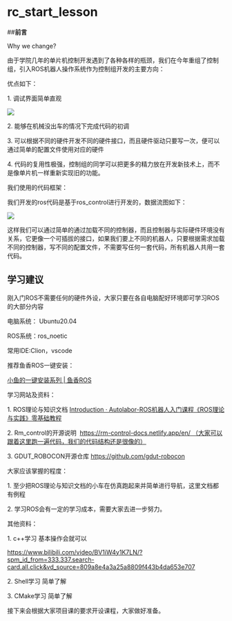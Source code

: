 # rc_start_lesson

##**前言**

Why we change?

由于学院几年的单片机控制开发遇到了各种各样的瓶颈，我们在今年重组了控制组，引入ROS机器人操作系统作为控制组开发的主要方向：

优点如下：

1. 调试界面简单直观

![](file://C:\Users\Dell\AppData\Roaming\marktext\images\2023-03-20-05-25-00-image.png?msec=1679261100657)

2. 能够在机械没出车的情况下完成代码的初调

3. 可以根据不同的硬件开发不同的硬件接口，而且硬件驱动只要写一次，便可以通过简单的配置文件使用对应的硬件

4. 代码的复用性极强，控制组的同学可以把更多的精力放在开发新技术上，而不是像单片机一样重新实现旧的功能。

我们使用的代码框架：

我们开发的ros代码是基于ros_control进行开发的，数据流图如下：

![](file://C:\Users\Dell\AppData\Roaming\marktext\images\2023-03-20-05-25-09-image.png?msec=1679261109621)

这样我们可以通过简单的通过加载不同的控制器，而且控制器与实际硬件环境没有关系，它更像一个可插拔的接口，如果我们要上不同的机器人，只要根据需求加载不同的控制器，写不同的配置文件，不需要写任何一套代码，所有机器人共用一套代码。

## **学习建议**

刚入门ROS不需要任何的硬件外设，大家只要在各自电脑配好环境即可学习ROS的大部分内容

电脑系统： Ubuntu20.04

ROS系统：ros_noetic

常用IDE:Clion，vscode

推荐鱼香ROS一键安装：

[小鱼的一键安装系列 | 鱼香ROS](https://fishros.org.cn/forum/topic/20/%E5%B0%8F%E9%B1%BC%E7%9A%84%E4%B8%80%E9%94%AE%E5%AE%89%E8%A3%85%E7%B3%BB%E5%88%97?lang=zh-CN)

学习网站及资料：

1. ROS理论与知识文档 [Introduction · Autolabor-ROS机器人入门课程《ROS理论与实践》零基础教程](http://www.autolabor.com.cn/book/ROSTutorials/index.html)

2. Rm_control的开源说明  https://rm-control-docs.netlify.app/en/ （大家可以跟着这里跑一遍代码，我们的代码结构还是很像的）

3. GDUT_ROBOCON开源仓库 https://github.com/gdut-robocon

大家应该掌握的程度：

1. 至少把ROS理论与知识文档的小车在仿真跑起来并简单进行导航，这里文档都有例程

2. 学习ROS会有一定的学习成本，需要大家去进一步努力。

其他资料：

1. c++学习 基本操作会就可以

https://www.bilibili.com/video/BV1iW4y1K7LN/?spm_id_from=333.337.search-card.all.click&vd_source=809a8e4a3a25a8809f443b4da653e707

2. Shell学习 简单了解

3. CMake学习 简单了解

接下来会根据大家项目课的要求开设课程，大家做好准备。
